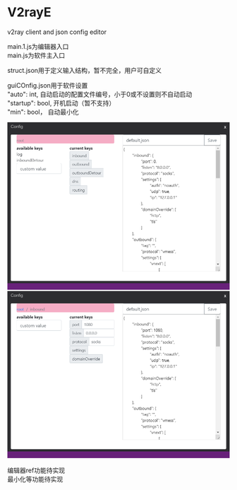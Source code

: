 # V2rayE
v2ray client and json config editor
 
main.1.js为编辑器入口  
main.js为软件主入口  

struct.json用于定义输入结构，暂不完全，用户可自定义  

guiCOnfig.json用于软件设置  
"auto": int, 自动启动的配置文件编号，小于0或不设置则不自动启动  
"startup": bool, 开机启动（暂不支持）  
"min": bool， 自动最小化  

![](https://github.com/Evi1/V2rayE/blob/master/img/editor1.PNG)  
![](https://github.com/Evi1/V2rayE/blob/master/img/editor2.PNG)  

编辑器ref功能待实现  
最小化等功能待实现

